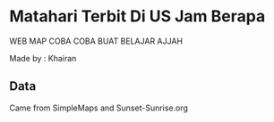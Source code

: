 # Matahari Terbit Di US Jam Berapa

WEB MAP COBA COBA BUAT BELAJAR AJJAH

Made by : Khairan

## Data

Came from SimpleMaps and Sunset-Sunrise.org
